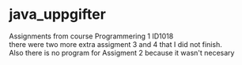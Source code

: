 # java_uppgifter
Assignments from course Programmering 1 ID1018  
there were two more extra assigment 3 and 4 that I did not finish.  
Also there is no program for Assigment 2 because it wasn't necesary
